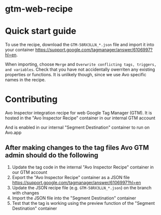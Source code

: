 # gtm-web-recipe

# Quick start guide

To use the recipe, download the `GTM-58RX3LLN_*.json` file and import it into your container https://support.google.com/tagmanager/answer/6106997?hl=en.

When importing, choose `Merge` and `Overwrite conflicting tags, triggers, and variables`. Check that you have not accidentally owerriten any existing properties or functions. It is unlikely though, since we use Avo specific names in the recipe.

# Contributing

Avo Inspector integration recipe for web Google Tag Manager (GTM). It is hosted in the "Avo Inspector Recipe" container in our 
internal GTM account 

And is enabled in our internal "Segment Destination" container to run on Avo.app

## After making changes to the tag files Avo GTM admin should do the following

1. Update the tag code in the internal "Avo Inspector Recipe" container in our GTM account
2. Export the "Avo Inspector Recipe" container as a JSON file https://support.google.com/tagmanager/answer/6106997?hl=en
3. Update the JSON recipe file (e.g. `GTM-58RX3LLN_*.json`) on the branch with changes
4. Import the JSON file into the "Segment Destination" container
5. Test that the tag is working using the preview function of the "Segment Destination" container

